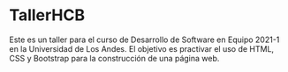 # TallerHCB
Este es un taller para el curso de Desarrollo de Software en Equipo 2021-1 en la Universidad de Los Andes. El objetivo es practivar el uso de HTML, CSS y Bootstrap para la construcción de una página web.
